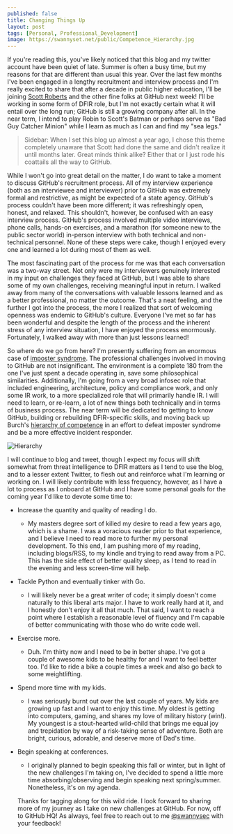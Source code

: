 ```yaml
---
published: false
title: Changing Things Up
layout: post
tags: [Personal, Professional_Development]
image: https://swannyset.net/public/Competence_Hierarchy.jpg
---
```

If you're reading this, you've likely noticed that this blog and my twitter account have been quiet of late.  Summer is often a busy time, but my reasons for that are different than usual this year.  Over the last few months I've been engaged in a lengthy recruitment and interview process and I'm really excited to share that after a decade in public higher education, I'll be joining [Scott Roberts](https://www.twitter.com/sroberts) and the other fine folks at GitHub next week!  I'll be working in some form of DFIR role, but I'm not exactly certain what it will entail over the long run; GitHub is still a growing company after all.  In the near term, I intend to play Robin to Scott's Batman or perhaps serve as "Bad Guy Catcher Minion" while I learn as much as I can and find my "sea legs."

> Sidebar:  When I set this blog up almost a year ago, I chose this theme completely unaware that Scott had done the same and didn't realize it until months later.  Great minds think alike?  Either that or I just rode his coattails all the way to GitHub.

While I won't go into great detail on the matter, I do want to take a moment to discuss GitHub's recruitment process.  All of my interview experience (both as an interviewee and interviewer) prior to GitHub was extremely formal and restrictive, as might be expected of a state agency.  GitHub's process couldn't have been more different; it was refreshingly open, honest, and relaxed.  This shouldn't, however, be confused with an easy interview process.  GitHub's process involved multiple video interviews, phone calls, hands-on exercises, and a marathon (for someone new to the public sector world) in-person interview with both technical and non-technical personnel.  None of these steps were cake, though I enjoyed every one and learned a lot during most of them as well.

The most fascinating part of the process for me was that each conversation was a two-way street.  Not only were my interviewers genuinely interested in my input on challenges they faced at GitHub, but I was able to share some of my own challenges, receiving meaningful input in return.  I walked away from many of the conversations with valuable lessons learned and as a better professional, no matter the outcome.  That's a neat feeling, and the further I got into the process, the more I realized that sort of welcoming openness was endemic to GitHub's culture.  Everyone I've met so far has been wonderful and despite the length of the process and the inherent stress of any interview situation, I have enjoyed the process enormously.  Fortunately, I walked away with more than just lessons learned!

So where do we go from here?  I'm presently suffering from an enormous case of [imposter syndrome](https://sroberts.github.io/2015/05/02/imposter-syndrome-in-dfir/).  The professional challenges involved in moving to GitHub are not insignificant.  The environment is a complete 180 from the one I've just spent a decade operating in, save some philosophical similarities.  Additionally, I'm going from a very broad infosec role that included engineering, architecture, policy and compliance work, and only some IR work, to a more specialized role that will primarily handle IR.  I will need to learn, or re-learn, a lot of new things both technically and in terms of business process.  The near term will be dedicated to getting to know GitHub, building or rebuilding DFIR-specific skills, and moving back up Burch's [hierarchy of competence](https://en.wikipedia.org/wiki/Four_stages_of_competence) in an effort to defeat imposter syndrome and be a more effective incident responder.

![Hierarchy](https://swannyset.net/public/Competence_Hierarchy.jpg)

I will continue to blog and tweet, though I expect my focus will shift somewhat from threat intelligence to DFIR matters as I tend to use the blog, and to a lesser extent Twitter, to flesh out and reinforce what I'm learning or working on.  I will likely contribute with less frequency, however, as I have a lot to process as I onboard at GitHub and I have some personal goals for the coming year I'd like to devote some time to:

* Increase the quantity and quality of reading I do.
  - My masters degree sort of killed my desire to read a few years ago, which is a shame.  I was a voracious reader prior to that experience, and I believe I need to read more to further my personal development.  To this end, I am pushing more of my reading, including blogs/RSS, to my kindle and trying to read away from a PC.  This has the side effect of better quality sleep, as I tend to read in the evening and less screen-time will help.


* Tackle Python and eventually tinker with Go.
  - I will likely never be a great writer of code; it simply doesn't come naturally to this liberal arts major.  I have to work really hard at it, and I honestly don't enjoy it all that much.  That said, I want to reach a point where I establish a reasonable level of fluency and I'm capable of better communicating with those who do write code well.


* Exercise more.
  - Duh.  I'm thirty now and I need to be in better shape.  I've got a couple of awesome kids to be healthy for and I want to feel better too.  I'd like to ride a bike a couple times a week and also go back to some weightlifting.


* Spend more time with my kids.
  - I was seriously burnt out over the last couple of years.  My kids are growing up fast and I want to enjoy this time.  My oldest is getting into computers, gaming, and shares my love of military history (win!).  My youngest is a stout-hearted wild-child that brings me equal joy and trepidation by way of a risk-taking sense of adventure.  Both are bright, curious, adorable, and deserve more of Dad's time.


* Begin speaking at conferences.
  - I originally planned to begin speaking this fall or winter, but in light of the new challenges I'm taking on, I've decided to spend a little more time absorbing/observing and begin speaking next spring/summer.  Nonetheless, it's on my agenda.


  Thanks for tagging along for this wild ride.  I look forward to sharing more of my journey as I take on new challenges at GitHub.  For now, off to GitHub HQ!  As always, feel free to reach out to me [@swannysec](https://www.twitter.com/swannysec) with your feedback!
